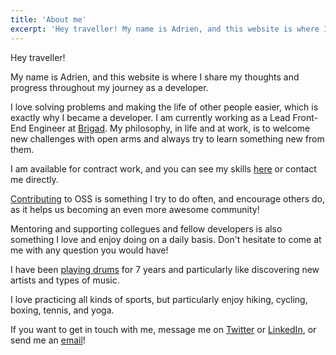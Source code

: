 ```yaml
---
title: 'About me'
excerpt: 'Hey traveller! My name is Adrien, and this website is where I share my thoughts and progress throughout my journey as a developer.'
---
```


Hey traveller!

My name is Adrien, and this website is where I share my thoughts and progress throughout my journey as a developer.

I love solving problems and making the life of other people easier, which is exactly why I became a developer. I am currently working as a Lead Front-End Engineer at [Brigad](https://brigad.co). My philosophy, in life and at work, is to welcome new challenges with open arms and always try to learn something new from them.

I am available for contract work, and you can see my skills [here](/skills) or contact me directly.

[Contributing](https://github.com/adrienharnay) to OSS is something I try to do often, and encourage others do, as it helps us becoming an even more awesome community!

Mentoring and supporting collegues and fellow developers is also something I love and enjoy doing on a daily basis. Don't hesitate to come at me with any question you would have!

I have been [playing drums](https://www.youtube.com/channel/UCVb5uS6xt5xzG0cojt3Yf1A?view_as=subscriber) for 7 years and particularly like discovering new artists and types of music.

I love practicing all kinds of sports, but particularly enjoy hiking, cycling, boxing, tennis, and yoga.

If you want to get in touch with me, message me on [Twitter](https://twitter.com/AdrienHarnay) or [LinkedIn](https://www.linkedin.com/in/adrien-harnay/), or send me an [email](mailto:adrien@harnay.me)!
